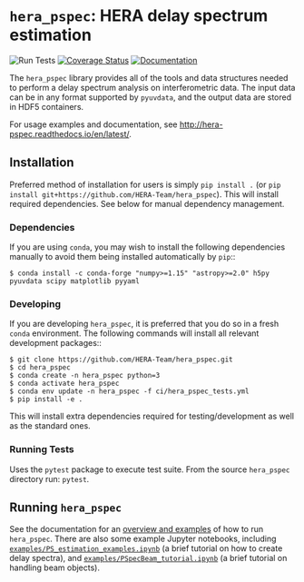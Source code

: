 # ``hera_pspec``: HERA delay spectrum estimation

![Run Tests](https://github.com/HERA-Team/hera_pspec/workflows/Run%20Tests/badge.svg)
[![Coverage Status](https://coveralls.io/repos/github/HERA-Team/hera_pspec/badge.svg?branch=master)](https://coveralls.io/github/HERA-Team/hera_pspec?branch=master)
[![Documentation](https://readthedocs.org/projects/hera-pspec/badge/?version=latest)](https://readthedocs.org/projects/hera-pspec/badge/?version=latest)

The ``hera_pspec`` library provides all of the tools and data structures needed to perform a delay 
spectrum analysis on interferometric data. The input data can be in any format supported by ``pyuvdata``, 
and the output data are stored in HDF5 containers.

For usage examples and documentation, see http://hera-pspec.readthedocs.io/en/latest/.

## Installation
Preferred method of installation for users is simply `pip install .`
(or `pip install git+https://github.com/HERA-Team/hera_pspec`). This will install 
required dependencies. See below for manual dependency management.
 
### Dependencies
If you are using `conda`, you may wish to install the following dependencies manually
to avoid them being installed automatically by `pip`::

    $ conda install -c conda-forge "numpy>=1.15" "astropy>=2.0" h5py pyuvdata scipy matplotlib pyyaml
    
### Developing
If you are developing `hera_pspec`, it is preferred that you do so in a fresh `conda`
environment. The following commands will install all relevant development packages::

    $ git clone https://github.com/HERA-Team/hera_pspec.git
    $ cd hera_pspec
    $ conda create -n hera_pspec python=3
    $ conda activate hera_pspec
    $ conda env update -n hera_pspec -f ci/hera_pspec_tests.yml
    $ pip install -e . 

This will install extra dependencies required for testing/development as well as the 
standard ones.

### Running Tests
Uses the `pytest` package to execute test suite.
From the source `hera_pspec` directory run: `pytest`.


## Running `hera_pspec`

See the documentation for an 
[overview and examples](http://hera-pspec.readthedocs.io/en/latest/pspec.html) 
of how to run `hera_pspec`. There are also some example Jupyter notebooks, 
including [`examples/PS_estimation_examples.ipynb`](examples/PS_estimation_example.ipynb) 
(a brief tutorial on how to create delay spectra), and 
[`examples/PSpecBeam_tutorial.ipynb`](examples/PSpecBeam_tutorial.ipynb) (a brief 
tutorial on handling beam objects).
